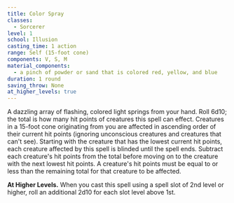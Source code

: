```yaml
---
title: Color Spray
classes:
  - Sorcerer
level: 1
school: Illusion
casting_time: 1 action
range: Self (15-foot cone)
components: V, S, M
material_components:
  - a pinch of powder or sand that is colored red, yellow, and blue
duration: 1 round
saving_throw: None
at_higher_levels: true
---
```


A dazzling array of flashing, colored light springs from your hand. Roll 6d10; the total is how many hit points of creatures this spell can effect. Creatures in a 15-foot cone originating from you are affected in ascending order of their current hit points (ignoring unconscious creatures and creatures that can't see).  Starting with the creature that has the lowest current hit points, each creature affected by this spell is blinded until the spell ends. Subtract each creature's hit points from the total before moving on to the creature with the next lowest hit points. A creature's hit points must be equal to or less than the remaining total for that creature to be affected.

**At Higher Levels.** When you cast this spell using a spell slot of 2nd level or higher, roll an additional 2d10 for each slot level above 1st.
